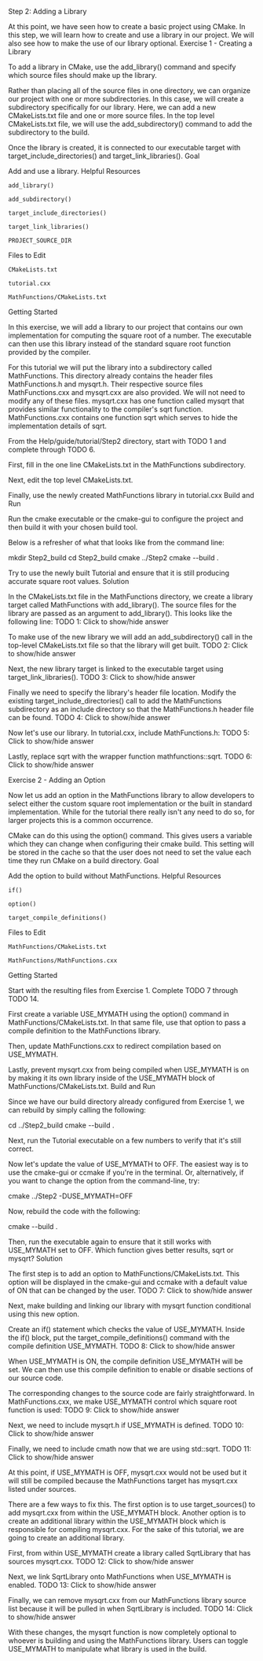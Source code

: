 Step 2: Adding a Library

At this point, we have seen how to create a basic project using CMake. In this step, we will learn how to create and use a library in our project. We will also see how to make the use of our library optional.
Exercise 1 - Creating a Library

To add a library in CMake, use the add_library() command and specify which source files should make up the library.

Rather than placing all of the source files in one directory, we can organize our project with one or more subdirectories. In this case, we will create a subdirectory specifically for our library. Here, we can add a new CMakeLists.txt file and one or more source files. In the top level CMakeLists.txt file, we will use the add_subdirectory() command to add the subdirectory to the build.

Once the library is created, it is connected to our executable target with target_include_directories() and target_link_libraries().
Goal

Add and use a library.
Helpful Resources

    add_library()

    add_subdirectory()

    target_include_directories()

    target_link_libraries()

    PROJECT_SOURCE_DIR

Files to Edit

    CMakeLists.txt

    tutorial.cxx

    MathFunctions/CMakeLists.txt

Getting Started

In this exercise, we will add a library to our project that contains our own implementation for computing the square root of a number. The executable can then use this library instead of the standard square root function provided by the compiler.

For this tutorial we will put the library into a subdirectory called MathFunctions. This directory already contains the header files MathFunctions.h and mysqrt.h. Their respective source files MathFunctions.cxx and mysqrt.cxx are also provided. We will not need to modify any of these files. mysqrt.cxx has one function called mysqrt that provides similar functionality to the compiler's sqrt function. MathFunctions.cxx contains one function sqrt which serves to hide the implementation details of sqrt.

From the Help/guide/tutorial/Step2 directory, start with TODO 1 and complete through TODO 6.

First, fill in the one line CMakeLists.txt in the MathFunctions subdirectory.

Next, edit the top level CMakeLists.txt.

Finally, use the newly created MathFunctions library in tutorial.cxx
Build and Run

Run the cmake executable or the cmake-gui to configure the project and then build it with your chosen build tool.

Below is a refresher of what that looks like from the command line:

mkdir Step2_build
cd Step2_build
cmake ../Step2
cmake --build .

Try to use the newly built Tutorial and ensure that it is still producing accurate square root values.
Solution

In the CMakeLists.txt file in the MathFunctions directory, we create a library target called MathFunctions with add_library(). The source files for the library are passed as an argument to add_library(). This looks like the following line:
TODO 1: Click to show/hide answer

To make use of the new library we will add an add_subdirectory() call in the top-level CMakeLists.txt file so that the library will get built.
TODO 2: Click to show/hide answer

Next, the new library target is linked to the executable target using target_link_libraries().
TODO 3: Click to show/hide answer

Finally we need to specify the library's header file location. Modify the existing target_include_directories() call to add the MathFunctions subdirectory as an include directory so that the MathFunctions.h header file can be found.
TODO 4: Click to show/hide answer

Now let's use our library. In tutorial.cxx, include MathFunctions.h:
TODO 5: Click to show/hide answer

Lastly, replace sqrt with the wrapper function mathfunctions::sqrt.
TODO 6: Click to show/hide answer

Exercise 2 - Adding an Option

Now let us add an option in the MathFunctions library to allow developers to select either the custom square root implementation or the built in standard implementation. While for the tutorial there really isn't any need to do so, for larger projects this is a common occurrence.

CMake can do this using the option() command. This gives users a variable which they can change when configuring their cmake build. This setting will be stored in the cache so that the user does not need to set the value each time they run CMake on a build directory.
Goal

Add the option to build without MathFunctions.
Helpful Resources

    if()

    option()

    target_compile_definitions()

Files to Edit

    MathFunctions/CMakeLists.txt

    MathFunctions/MathFunctions.cxx

Getting Started

Start with the resulting files from Exercise 1. Complete TODO 7 through TODO 14.

First create a variable USE_MYMATH using the option() command in MathFunctions/CMakeLists.txt. In that same file, use that option to pass a compile definition to the MathFunctions library.

Then, update MathFunctions.cxx to redirect compilation based on USE_MYMATH.

Lastly, prevent mysqrt.cxx from being compiled when USE_MYMATH is on by making it its own library inside of the USE_MYMATH block of MathFunctions/CMakeLists.txt.
Build and Run

Since we have our build directory already configured from Exercise 1, we can rebuild by simply calling the following:

cd ../Step2_build
cmake --build .

Next, run the Tutorial executable on a few numbers to verify that it's still correct.

Now let's update the value of USE_MYMATH to OFF. The easiest way is to use the cmake-gui or ccmake if you're in the terminal. Or, alternatively, if you want to change the option from the command-line, try:

cmake ../Step2 -DUSE_MYMATH=OFF

Now, rebuild the code with the following:

cmake --build .

Then, run the executable again to ensure that it still works with USE_MYMATH set to OFF. Which function gives better results, sqrt or mysqrt?
Solution

The first step is to add an option to MathFunctions/CMakeLists.txt. This option will be displayed in the cmake-gui and ccmake with a default value of ON that can be changed by the user.
TODO 7: Click to show/hide answer

Next, make building and linking our library with mysqrt function conditional using this new option.

Create an if() statement which checks the value of USE_MYMATH. Inside the if() block, put the target_compile_definitions() command with the compile definition USE_MYMATH.
TODO 8: Click to show/hide answer

When USE_MYMATH is ON, the compile definition USE_MYMATH will be set. We can then use this compile definition to enable or disable sections of our source code.

The corresponding changes to the source code are fairly straightforward. In MathFunctions.cxx, we make USE_MYMATH control which square root function is used:
TODO 9: Click to show/hide answer

Next, we need to include mysqrt.h if USE_MYMATH is defined.
TODO 10: Click to show/hide answer

Finally, we need to include cmath now that we are using std::sqrt.
TODO 11: Click to show/hide answer

At this point, if USE_MYMATH is OFF, mysqrt.cxx would not be used but it will still be compiled because the MathFunctions target has mysqrt.cxx listed under sources.

There are a few ways to fix this. The first option is to use target_sources() to add mysqrt.cxx from within the USE_MYMATH block. Another option is to create an additional library within the USE_MYMATH block which is responsible for compiling mysqrt.cxx. For the sake of this tutorial, we are going to create an additional library.

First, from within USE_MYMATH create a library called SqrtLibrary that has sources mysqrt.cxx.
TODO 12: Click to show/hide answer

Next, we link SqrtLibrary onto MathFunctions when USE_MYMATH is enabled.
TODO 13: Click to show/hide answer

Finally, we can remove mysqrt.cxx from our MathFunctions library source list because it will be pulled in when SqrtLibrary is included.
TODO 14: Click to show/hide answer

With these changes, the mysqrt function is now completely optional to whoever is building and using the MathFunctions library. Users can toggle USE_MYMATH to manipulate what library is used in the build.
